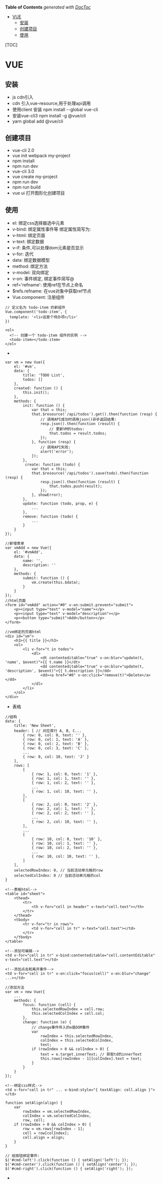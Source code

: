 <!-- START doctoc generated TOC please keep comment here to allow auto update -->
<!-- DON'T EDIT THIS SECTION, INSTEAD RE-RUN doctoc TO UPDATE -->
**Table of Contents**  *generated with [DocToc](https://github.com/thlorenz/doctoc)*

- [VUE](#vue)
  - [安装](#%e5%ae%89%e8%a3%85)
  - [创建项目](#%e5%88%9b%e5%bb%ba%e9%a1%b9%e7%9b%ae)
  - [使用](#%e4%bd%bf%e7%94%a8)

<!-- END doctoc generated TOC please keep comment here to allow auto update -->

[TOC]
# VUE
## 安装
- js cdn引入<script src="https://unpkg.com/vue@2.0.1/dist/vue.js"></script>
- cdn 引入vue-resource,用于处理api调用<script src="https://cdn.jsdelivr.net/vue.resource/1.0.3/vue-resource.min.js"></script>
- 使用client 安装 npm install --global vue-cli
- 安装vue-cli3 npm install -g @vue/cli
- yarn global add @vue/cli  
## 创建项目
- vue-cli 2.0
- vue init webpack my-project
- npm install
- npm run dev
- vue-cli 3.0
- vue create my-project
- npm run dev
- npm run build
- vue ui 打开图形化创建项目
## 使用
- el: 绑定css选择器选中元素
- v-bind: 绑定属性事件等 绑定属性简写为: 
- v-html: 绑定页面
- v-text: 绑定数据 
- v-if: 条件,可以处理dom元素是否显示
- v-for: 迭代
- data: 绑定数据模型
- method: 绑定方法
- v-model: 双向绑定
- v-on: 事件绑定, 绑定事件简写@
- ref='refname': 使用ref在节点上命名
- $refs.refname: 在vue对象中获取ref节点
- Vue.component: 注册组件
```
// 定义名为 todo-item 的新组件
Vue.component('todo-item', {
  template: '<li>这是个待办项</li>'
})

<ol>
  <!-- 创建一个 todo-item 组件的实例 -->
  <todo-item></todo-item>
</ol>
```
- 
```
var vm = new Vue({
    el: '#vm',
    data: {
        title: 'TODO List',
        todos: []
    },
    created: function () {
        this.init();
    },
    methods: {
        init: function () {
            var that = this;
            that.$resource('/api/todos').get().then(function (resp) {
                // 调用API成功时调用json()异步返回结果:
                resp.json().then(function (result) {
                    // 更新VM的todos:
                    that.todos = result.todos;
                });
            }, function (resp) {
                // 调用API失败:
                alert('error');
            });
        },
         create: function (todo) {
            var that = this;
            that.$resource('/api/todos').save(todo).then(function (resp) {
                resp.json().then(function (result) {
                    that.todos.push(result);
                });
            }, showError);
        },
        update: function (todo, prop, e) {
            ...
        },
        remove: function (todo) {
            ...
        }
    }
});
```
```
//新增表单
var vmAdd = new Vue({
    el: '#vmAdd',
    data: {
        name: '',
        description: ''
    },
    methods: {
        submit: function () {
            vm.create(this.$data);
        }
    }
});
//html页面
<form id="vmAdd" action="#0" v-on:submit.prevent="submit">
    <p><input type="text" v-model="name"></p>
    <p><input type="text" v-model="description"></p>
    <p><button type="submit">Add</button></p>
</form>
```
```
//vm绑定的页面html
<div id="vm">
    <h3>{{ title }}</h3>
    <ol>
        <li v-for="t in todos">
            <dl>
                <dt contenteditable="true" v-on:blur="update(t, 'name', $event)">{{ t.name }}</dt>
                <dd contenteditable="true" v-on:blur="update(t, 'description', $event)">{{ t.description }}</dd>
                <dd><a href="#0" v-on:click="remove(t)">Delete</a></dd>
            </dl>
        </li>
    </ol>
</div>
```
- 表格
```
//结构
data: {
    title: 'New Sheet',
    header: [ // 对应首行 A, B, C...
        { row: 0, col: 0, text: '' },
        { row: 0, col: 1, text: 'A' },
        { row: 0, col: 2, text: 'B' },
        { row: 0, col: 3, text: 'C' },
        ...
        { row: 0, col: 10, text: 'J' }
    ],
    rows: [
        [
        	{ row: 1, col: 0, text: '1' },
        	{ row: 1, col: 1, text: '' },
        	{ row: 1, col: 2, text: '' },
            ...
        	{ row: 1, col: 10, text: '' },
        ],
        [
        	{ row: 2, col: 0, text: '2' },
        	{ row: 2, col: 1, text: '' },
        	{ row: 2, col: 2, text: '' },
            ...
        	{ row: 2, col: 10, text: '' },
        ],
        ...
        [
        	{ row: 10, col: 0, text: '10' },
        	{ row: 10, col: 1, text: '' },
        	{ row: 10, col: 2, text: '' },
            ...
        	{ row: 10, col: 10, text: '' },
        ]
    ],
    selectedRowIndex: 0, // 当前活动单元格的row
    selectedColIndex: 0 // 当前活动单元格的col
}
```
```
<!--表格html-->
<table id="sheet">
    <thead>
        <tr>
            <th v-for="cell in header" v-text="cell.text"></th>
        </tr>
    </thead>
    <tbody>
        <tr v-for="tr in rows">
            <td v-for="cell in tr" v-text="cell.text"></td>
        </tr>
    </tbody>
</table>
```
```
<!--添加可编辑-->
<td v-for="cell in tr" v-bind:contenteditable="cell.contentEditable" v-text="cell.text"></td>
```
```
<!--添加点击和离开事件-->
<td v-for="cell in tr" v-on:click="focus(cell)" v-on:blur="change" ...></td>
```
```
//添加方法
var vm = new Vue({
    ...
    methods: {
        focus: function (cell) {
            this.selectedRowIndex = cell.row;
            this.selectedColIndex = cell.col;
        },
        change: function (e) {
            // change事件传入的e是DOM事件
            var
                rowIndex = this.selectedRowIndex,
                colIndex = this.selectedColIndex,
                text;
            if (rowIndex > 0 && colIndex > 0) {
                text = e.target.innerText; // 获取td的innerText
                this.rows[rowIndex - 1][colIndex].text = text;
            }
        }
    }
});
```
```
<!--绑定css样式-->
<td v-for="cell in tr" ... v-bind:style="{ textAlign: cell.align }"></td>
```
```
function setAlign(align) {
    var
        rowIndex = vm.selectedRowIndex,
        colIndex = vm.selectedColIndex,
        row, cell;
    if (rowIndex > 0 && colIndex > 0) {
        row = vm.rows[rowIndex - 1];
        cell = row[colIndex];
        cell.align = align;
    }
}

// 给按钮绑定事件:
$('#cmd-left').click(function () { setAlign('left'); });
$('#cmd-center').click(function () { setAlign('center'); });
$('#cmd-right').click(function () { setAlign('right'); });
```
- 
